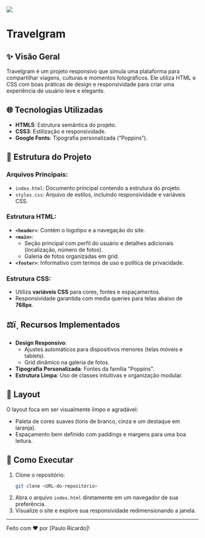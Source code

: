 <img src='.github/capa.svg'>

# Travelgram

## ✨ Visão Geral
Travelgram é um projeto responsivo que simula uma plataforma para compartilhar viagens, culturas e momentos fotográficos. Ele utiliza HTML e CSS com boas práticas de design e responsividade para criar uma experiência de usuário leve e elegante.

## 🌐 Tecnologias Utilizadas
- **HTML5**: Estrutura semântica do projeto.
- **CSS3**: Estilização e responsividade.
- **Google Fonts**: Tipografia personalizada (“Poppins”).

## 📄 Estrutura do Projeto
### Arquivos Principais:
- `index.html`: Documento principal contendo a estrutura do projeto.
- `styles.css`: Arquivo de estilos, incluindo responsividade e variáveis CSS.

### Estrutura HTML:
- **`<header>`**: Contém o logotipo e a navegação do site.
- **`<main>`**:
  - Seção principal com perfil do usuário e detalhes adicionais (localização, número de fotos).
  - Galeria de fotos organizadas em grid.
- **`<footer>`**: Informativo com termos de uso e política de privacidade.

### Estrutura CSS:
- Utiliza **variáveis CSS** para cores, fontes e espaçamentos.
- Responsividade garantida com media queries para telas abaixo de **768px**.

## ⚖ï¸ Recursos Implementados
- **Design Responsivo**:
  - Ajustes automáticos para dispositivos menores (telas móveis e tablets).
  - Grid dinâmico na galeria de fotos.
- **Tipografia Personalizada**: Fontes da família "Poppins".
- **Estrutura Limpa**: Uso de classes intuitivas e organização modular.

## 🎨 Layout
O layout foca em ser visualmente limpo e agradável:
- Paleta de cores suaves (tons de branco, cinza e um destaque em laranja).
- Espaçamento bem definido com paddings e margens para uma boa leitura.

## 🔧 Como Executar
1. Clone o repositório:
   ```bash
   git clone <URL-do-repositório>
   ```
2. Abra o arquivo `index.html` diretamente em um navegador de sua preferência.
3. Visualize o site e explore sua responsividade redimensionando a janela.

---
Feito com ❤ por [Paulo Ricardo]!

